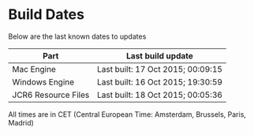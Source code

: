 # Build Dates

Below are the last known dates to updates

Part | Last build update
-----|-----
Mac Engine | Last built: 17 Oct 2015; 00:09:15
Windows Engine | Last built: 16 Oct 2015; 19:30:59
JCR6 Resource Files | Last built: 18 Oct 2015; 00:05:36
All times are in CET (Central European Time: Amsterdam, Brussels, Paris, Madrid)




